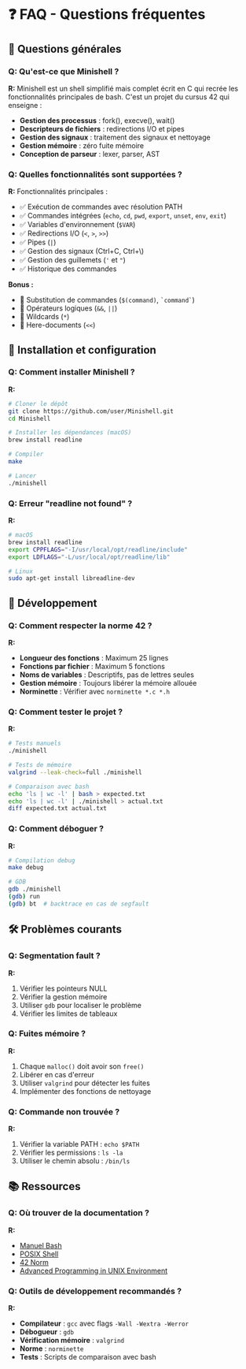 # ❓ FAQ - Questions fréquentes

## 🎯 Questions générales

### Q: Qu'est-ce que Minishell ?
**R:** Minishell est un shell simplifié mais complet écrit en C qui recrée les fonctionnalités principales de bash. C'est un projet du cursus 42 qui enseigne :
- **Gestion des processus** : fork(), execve(), wait()
- **Descripteurs de fichiers** : redirections I/O et pipes
- **Gestion des signaux** : traitement des signaux et nettoyage
- **Gestion mémoire** : zéro fuite mémoire
- **Conception de parseur** : lexer, parser, AST

### Q: Quelles fonctionnalités sont supportées ?
**R:** Fonctionnalités principales :
- ✅ Exécution de commandes avec résolution PATH
- ✅ Commandes intégrées (`echo`, `cd`, `pwd`, `export`, `unset`, `env`, `exit`)
- ✅ Variables d'environnement (`$VAR`)
- ✅ Redirections I/O (`<`, `>`, `>>`)
- ✅ Pipes (`|`)
- ✅ Gestion des signaux (Ctrl+C, Ctrl+\\)
- ✅ Gestion des guillemets (`'` et `"`)
- ✅ Historique des commandes

**Bonus :**
- 🔄 Substitution de commandes (`$(command)`, `` `command` ``)
- 🔗 Opérateurs logiques (`&&`, `||`)
- 📁 Wildcards (`*`)
- 🔀 Here-documents (`<<`)

## 🚀 Installation et configuration

### Q: Comment installer Minishell ?
**R:** 
```bash
# Cloner le dépôt
git clone https://github.com/user/Minishell.git
cd Minishell

# Installer les dépendances (macOS)
brew install readline

# Compiler
make

# Lancer
./minishell
```

### Q: Erreur "readline not found" ?
**R:**
```bash
# macOS
brew install readline
export CPPFLAGS="-I/usr/local/opt/readline/include"
export LDFLAGS="-L/usr/local/opt/readline/lib"

# Linux
sudo apt-get install libreadline-dev
```

## 🔧 Développement

### Q: Comment respecter la norme 42 ?
**R:** 
- **Longueur des fonctions** : Maximum 25 lignes
- **Fonctions par fichier** : Maximum 5 fonctions  
- **Noms de variables** : Descriptifs, pas de lettres seules
- **Gestion mémoire** : Toujours libérer la mémoire allouée
- **Norminette** : Vérifier avec `norminette *.c *.h`

### Q: Comment tester le projet ?
**R:**
```bash
# Tests manuels
./minishell

# Tests de mémoire
valgrind --leak-check=full ./minishell

# Comparaison avec bash
echo 'ls | wc -l' | bash > expected.txt
echo 'ls | wc -l' | ./minishell > actual.txt
diff expected.txt actual.txt
```

### Q: Comment déboguer ?
**R:**
```bash
# Compilation debug
make debug

# GDB
gdb ./minishell
(gdb) run
(gdb) bt  # backtrace en cas de segfault
```

## 🛠️ Problèmes courants

### Q: Segmentation fault ?
**R:**
1. Vérifier les pointeurs NULL
2. Vérifier la gestion mémoire
3. Utiliser `gdb` pour localiser le problème
4. Vérifier les limites de tableaux

### Q: Fuites mémoire ?
**R:**
1. Chaque `malloc()` doit avoir son `free()`
2. Libérer en cas d'erreur
3. Utiliser `valgrind` pour détecter les fuites
4. Implémenter des fonctions de nettoyage

### Q: Commande non trouvée ?
**R:**
1. Vérifier la variable PATH : `echo $PATH`
2. Vérifier les permissions : `ls -la`
3. Utiliser le chemin absolu : `/bin/ls`

## 📚 Ressources

### Q: Où trouver de la documentation ?
**R:**
- [Manuel Bash](https://www.gnu.org/software/bash/manual/bash.html)
- [POSIX Shell](https://pubs.opengroup.org/onlinepubs/9699919799/utilities/sh.html)
- [42 Norm](https://github.com/42School/norminette)
- [Advanced Programming in UNIX Environment](https://www.apuebook.com/)

### Q: Outils de développement recommandés ?
**R:**
- **Compilateur** : `gcc` avec flags `-Wall -Wextra -Werror`
- **Débogueur** : `gdb`
- **Vérification mémoire** : `valgrind`
- **Norme** : `norminette`
- **Tests** : Scripts de comparaison avec bash
